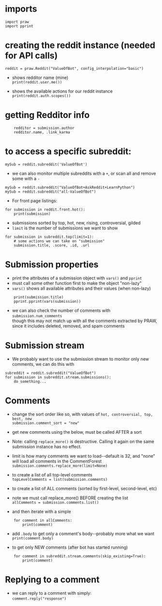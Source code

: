 # imports
```
import praw
import pprint
```

# creating the reddit instance (needed for API calls)
`reddit = praw.Reddit("ValueOfBot", config_interpolation="basic")`

- shows redditor name (mine)\
`print(reddit.user.me())`

- shows the available actions for our reddit instance\
`print(reddit.auth.scopes())`

# getting Redditor info
```
    redditor = submission.author
    redditor.name, .link_karma
``` 

# to access a specific subreddit:
`mySub = reddit.subreddit('ValueOfBot')`

- we can also monitor multiple subreddits with a `+`, or scan all and remove some with a `-`
```
mySub = reddit.subreddit("ValueOfBot+AskReddit+LearnPython")
mySub = reddit.subreddit("all-ValueOfBot")
```

- For front page listings:
```
for submission in reddit.front.hot():
    print(submission)
```

- submissions sorted by top, hot, new, rising, controversial, gilded
- `limit` is the number of submissions we want to show
```
for submission in subreddit.top(limit=1):
    # some actions we can take on "submission"
    submission.title, .score, .id, .url
```

# Submission properties
- print the attributes of a submission object with `vars()` and `pprint`
- must call some other function first to make the object "non-lazy"
- `vars()` shows all available attributes and their values (when non-lazy)
```
    print(submission.title)
    pprint.pprint(vars(submission))
```

- we can also check the number of comments with\
    `submission.num_comments`\
though this may not match up with all the comments extracted by PRAW, since it includes deleted, removed, and spam comments

# Submission stream
- We probably want to use the submission stream to monitor only new comments, we can do this with
```
subreddit = reddit.subreddit("ValueOfBot")
for submission in subreddit.stream.submissions():
    do something...
```

# Comments
- change the sort order like so, with values of `hot, controversial, top, best, new`\
    `submission.comment_sort = "new"`

- get new comments using the below, must be called AFTER a sort
- Note: calling `replace_more()` is destructive. Calling it again on the same submission instance has no effect.
- limit is how many comments we want to load--default is 32, and "none" will load all comments in the CommentForest\
    `submission.comments.replace_more(limit=None)`

- to create a list of all top-level comments\
    `topLevelComments = list(submission.comments)`

- to create a list of ALL comments (sorted by first-level, second-level, etc)
- note we must call replace_more() BEFORE creating the list\
    `allComments = submission.comments.list()`

- and then iterate with a simple
```
    for comment in allComments:
        print(comment)
```

- add `.body` to get only a comment's body--probably more what we want\
        `print(comment.body)`


- to get only NEW comments (after bot has started running)
```
    for comment in subreddit.stream.comments(skip_existing=True):
        print(comment)
```

# Replying to a comment
- we can reply to a comment with simply:\
    `comment.reply("response")`